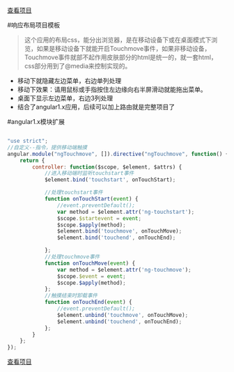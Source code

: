 [查看项目](http://demo.web101.cn/responselayout)

#响应布局项目模板
> 这个应用的布局css，能分出浏览器，是在移动设备下或在桌面模式下浏览，如果是移动设备下就能开启Touchmove事件，如果非移动设备，Touchmove事件就部不起作用皮肤部分的html是统一的，就一套html，css部分用到了@media来控制实现的。

* 移动下就隐藏左边菜单，右边单列处理
* 移动下效果：请用鼠标或手指按住左边缘向右半屏滑动就能拖出菜单。
* 桌面下显示左边菜单，右边3列处理
* 结合了angular1.x应用，后续可以加上路由就是完整项目了

#angular1.x模块扩展

```javascript

"use strict";
//自定义--指令，提供移动端触摸
angular.module("ngTouchmove", []).directive("ngTouchmove", function() {
    return {
        controller: function($scope, $element, $attrs) {
            //进入移动端时监听touchstart事件
            $element.bind('touchstart', onTouchStart);

            //处理touchstart事件
            function onTouchStart(event) {
                //event.preventDefault();
                var method = $element.attr('ng-touchstart');
                $scope.$startevent = event;
                $scope.$apply(method);
                $element.bind('touchmove', onTouchMove);
                $element.bind('touchend', onTouchEnd);

            };
            //处理touchmove事件
            function onTouchMove(event) {
                var method = $element.attr('ng-touchmove');
                $scope.$event = event;
                $scope.$apply(method);
            };
            //触摸结束时卸载事件
            function onTouchEnd(event) {
                //event.preventDefault();
                $element.unbind('touchmove', onTouchMove);
                $element.unbind('touchend', onTouchEnd);
            };
        }
    };
});

```

[查看项目](http://demo.web101.cn/responselayout)